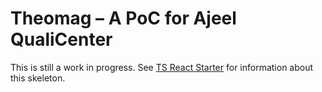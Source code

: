# Theomag – A PoC for Ajeel QualiCenter

This is still a work in progress. See [TS React Starter](https://github.com/Microsoft/TypeScript-React-Starter) for
information about this skeleton.
